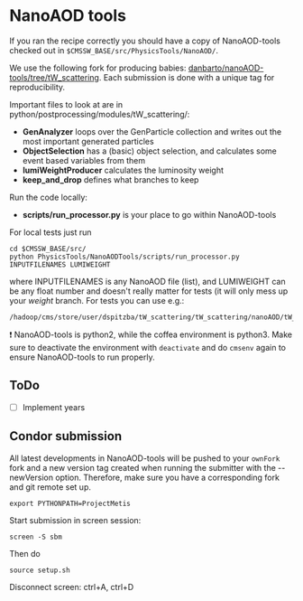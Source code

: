 
# NanoAOD tools

If you ran the recipe correctly you should have a copy of NanoAOD-tools checked out in `$CMSSW_BASE/src/PhysicsTools/NanoAOD/`.

We use the following fork for producing babies: [danbarto/nanoAOD-tools/tree/tW_scattering](https://github.com/danbarto/nanoAOD-tools/tree/tW_scattering).
Each submission is done with a unique tag for reproducibility.

Important files to look at are in python/postprocessing/modules/tW_scattering/:
- **GenAnalyzer** loops over the GenParticle collection and writes out the most important generated particles
- **ObjectSelection** has a (basic) object selection, and calculates some event based variables from them
- **lumiWeightProducer** calculates the luminosity weight
- **keep_and_drop** defines what branches to keep

Run the code locally:
- **scripts/run_processor.py** is your place to go within NanoAOD-tools

For local tests just run
```==
cd $CMSSW_BASE/src/
python PhysicsTools/NanoAODTools/scripts/run_processor.py INPUTFILENAMES LUMIWEIGHT
```
where INPUTFILENAMES is any NanoAOD file (list), and LUMIWEIGHT can be any float number and doesn't really matter for tests (it will only mess up your *weight* branch.
For tests you can use e.g.:
```
/hadoop/cms/store/user/dspitzba/tW_scattering/tW_scattering/nanoAOD/tW_scattering_nanoAOD_177.root
```
:exclamation: NanoAOD-tools is python2, while the coffea environment is python3. Make sure to deactivate the environment with `deactivate` and do `cmsenv` again to ensure NanoAOD-tools to run properly.

## ToDo
- [ ] Implement years


## Condor submission

All latest developments in NanoAOD-tools will be pushed to your `ownFork` fork and a new version tag created when running the submitter with the --newVersion option.
Therefore, make sure you have a corresponding fork and git remote set up.

```
export PYTHONPATH=ProjectMetis
```

Start submission in screen session:
```
screen -S sbm
```
Then do
```
source setup.sh
```

Disconnect screen:
ctrl+A, ctrl+D
